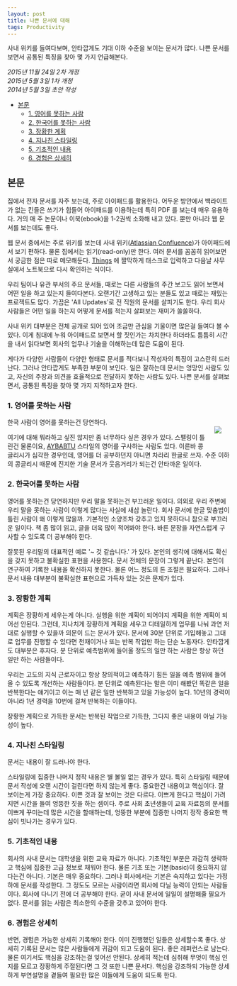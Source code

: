 ```yaml
---
layout: post
title: 나쁜 문서에 대해
tags: Productivity
---
```


<div class="message">
사내 위키를 들여다보며, 안타깝게도 기대 이하 수준을 보이는 문서가 많다. 나쁜 문서를 보면서 공통된 특징을 찾아 몇 가지 언급해본다.
</div>

*2015년 11월 24일 2차 개정*  
*2015년 5월 3일 1차 개정*  
*2014년 5월 3일 초안 작성*  

<!-- TOC -->

- [본문](#본문)
    - [1. 영어를 못하는 사람](#1-영어를-못하는-사람)
    - [2. 한국어를 못하는 사람](#2-한국어를-못하는-사람)
    - [3. 장황한 계획](#3-장황한-계획)
    - [4. 지나친 스타일링](#4-지나친-스타일링)
    - [5. 기초적인 내용](#5-기초적인-내용)
    - [6. 경험은 상세히](#6-경험은-상세히)

<!-- /TOC -->

## 본문

집에서 전자 문서를 자주 보는데, 주로 아이패드를 활용한다. 어두운 방안에서 백라이트가 없는 킨들은 쓰기가 힘들어 아이패드를 이용하는데 특히 PDF 를 보는데 매우 유용하다. 거의 매 주 논문이나 이북(ebook)을 1-2권씩 소화해 내고 있다. 뿐만 아니라 웹 문서를 보는데도 좋다.

웹 문서 중에서는 주로 위키를 보는데 사내 위키([Atlassian Confluence](https://www.atlassian.com/software/confluence/))가 아이패드에서 보기 편하다. 물론 집에서는 읽기(read-only)만 한다. 여러 문서를 꼼꼼히 읽어보면서 궁금한 점은 따로 메모해둔다. [Things](https://culturedcode.com/things/) 에 짤막하게 태스크로 입력하고 다음날 사무실에서 노트북으로 다시 확인하는 식이다.

우리 팀이나 유관 부서의 주요 문서들, 때로는 다른 사람들의 주간 보고도 읽어 보면서 어떤 일을 하고 있는지 들여다본다. 오랜기간 고생하고 있는 분들도 있고 때로는 재밌는 프로젝트도 많다. 가끔은 'All Updates'로 전 직원의 문서를 살피기도 한다. 우리 회사 사람들은 어떤 일을 하는지 어떻게 문서를 적는지 살펴보는 재미가 쏠쏠하다.

사내 위키 대부분은 전체 공개로 되어 있어 조금만 관심을 기울이면 많은걸 들여다 볼 수 있다. 이게 침대에 누워 아이패드로 보면서 할 짓인가는 차치한다 하더라도 틈틈히 시간을 내서 읽다보면 회사의 업무나 기술을 이해하는데 많은 도움이 된다.

게다가 다양한 사람들이 다양한 형태로 문서를 적다보니 작성자의 특징이 고스란히 드러난다. 그러나 안타깝게도 부족한 부분이 보인다. 일은 잘하는데 문서는 엉망인 사람도 있고, 자신의 주장과 의견을 효율적으로 전달하지 못하는 사람도 있다. 나쁜 문서를 살펴보면서, 공통된 특징을 찾아 몇 가지 지적하고자 한다.

### 1. 영어를 못하는 사람

<img src="http://33.media.tumblr.com/9883b2b769671147c40512c8af995117/tumblr_inline_n4zo57TPmg1qzgoac.png" align="right" style="margin: 20px" />

한국 사람이 영어를 못하는건 당연하다.

여기에 대해 뭐라하고 싶진 않지만 좀 너무하다 싶은 경우가 있다. 스펠링이 틀린건 물론이요, [AYBABTU](https://en.wikipedia.org/wiki/All_your_base_are_belong_to_us) 스타일의 영어를 구사하는 사람도 있다. 이른바 콩글리시가 심각한 경우인데, 영어를 더 공부하던지 아니면 차라리 한글로 쓰자. 수준 이하의 콩글리시 때문에 진지한 기술 문서가 웃음거리가 되는건 안타까운 일이다.

### 2. 한국어를 못하는 사람

영어를 못하는건 당연하지만 우리 말을 못하는건 부끄러운 일이다. 의외로 우리 주변에 우리 말을 못하는 사람이 이렇게 많다는 사실에 새삼 놀란다. 회사 문서에 한글 맞춤법이 틀린 사람이 왜 이렇게 많을까. 기본적인 소양조차 갖추고 있지 못하다니 참으로 부끄러운 일이다. 책 좀 많이 읽고, 글을 더욱 많이 적어봐야 한다. 바른 문장을 자연스럽게 구사할 수 있도록 더 공부해야 한다. 

잘못된 우리말의 대표적인 예로 '~ 것 같습니다.' 가 있다. 본인의 생각에 대해서도 확신을 갖지 못하고 불확실한 표현을 사용한다. 문서 전체의 문장이 그렇게 끝난다. 본인이 연구하여 기록한 내용을 확신하지 못한다. 물론 어느 정도의 톤 조절은 필요하다. 그러나 문서 내용 대부분이 불확실한 표현으로 가득차 있는 것은 문제가 있다.

### 3. 장황한 계획

계획은 장황하게 세우는게 아니다. 실행을 위한 계획이 되어야지 계획을 위한 계획이 되어선 안된다. 그런데, 지나치게 장황하게 계획을 세우고 디테일하게 업무를 나눠 과연 저대로 실행할 수 있을까 의문이 드는 문서가 있다. 문서에 30분 단위로 기입해놓고 그대로 업무를 진행할 수 있다면 천재이거나 또는 반복 작업만 하는 단순 노동자다. 안타깝게도 대부분은 후자다. 분 단위로 예측범위에 들어올 정도의 일만 하는 사람은 항상 하던 일만 하는 사람들이다.

우리는 고도의 지식 근로자이고 항상 창의적이고 예측하기 힘든 일을 예측 범위에 들어올 수 있도록 개선하는 사람들이다. 분 단위로 예측된다는 말은 이미 해봤던 똑같은 일을 반복한다는 얘기이고 이는 매 년 같은 일만 반복하고 있을 가능성이 높다. 10년의 경력이 아니라 1년 경력을 10번에 걸쳐 반복하는 이들이다.

장황한 계획으로 가득한 문서는 반복된 작업으로 가득한, 그다지 좋은 내용이 아닐 가능성이 높다.

### 4. 지나친 스타일링

문서는 내용이 잘 드러나야 한다.

스타일링에 집중한 나머지 정작 내용은 별 볼일 없는 경우가 있다. 특히 스타일링 때문에 문서 작성에 오랜 시간이 걸린다면 하지 않는게 좋다. 중요한건 내용이고 핵심이다. 잘 보이는게 가장 중요하다. 이쁜 것과 잘 보이는 것은 다르다. 이쁘게 한다고 핵심이 가려지면 시간을 들여 엉뚱한 짓을 하는 셈이다. 주로 사회 초년생들이 교육 자료등의 문서를 이쁘게 꾸미는데 많은 시간을 할애하는데, 엉뚱한 부분에 집중한 나머지 정작 중요한 핵심이 빗나가는 경우가 있다.

### 5. 기초적인 내용

회사의 사내 문서는 대학생을 위한 교육 자료가 아니다. 기초적인 부분은 과감히 생략하고 핵심에 집중한 고급 정보로 채워야 한다. 물론 기초 또는 기본(basic)이 중요하지 않다는건 아니다. 기본은 매우 중요하다. 그러나 회사에서는 기본은 숙지하고 있다는 가정하에 문서를 작성한다. 그 정도도 모르는 사람이라면 회사에 다닐 능력이 안되는 사람들이다. 회사에 다니기 전에 더 공부해야 한다. 굳이 사내 문서에 일일이 설명해줄 필요가 없다. 문서를 읽는 사람은 최소한의 수준을 갖추고 있어야 한다.

### 6. 경험은 상세히

반면, 경험은 가능한 상세히 기록해야 한다. 이미 진행했던 일들은 상세할수록 좋다. 상세히 기록된 문서는 많은 사람들에게 귀감이 되고 도움이 된다. 좋은 레퍼런스로 남는다. 물론 여기서도 핵심을 강조하는걸 잊어선 안된다. 상세히 적는데 심취해 무엇이 핵심 인지를 모르고 장황하게 주절된다면 그 것 또한 나쁜 문서다. 핵심을 강조하되 가능한 상세하게 부연설명을 곁들여 필요한 많은 이들에게 도움이 되도록 한다.